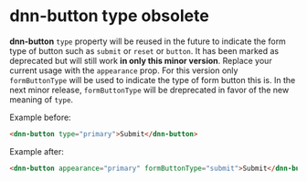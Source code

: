 # dnn-button type obsolete

**dnn-button** `type` property will be reused in the future to indicate the form type of button such as `submit` or `reset` or `button`. It has been marked as deprecated but will still work **in only this minor version**.  Replace your current usage with the `appearance` prop. For this version only `formButtonType` will be used to indicate the type of form button this is. In the next minor release, `formButtonType` will be dreprecated in favor of the new meaning of `type`.

Example before:
```html
<dnn-button type="primary">Submit</dnn-button>
```
Example after:
```html
<dnn-button appearance="primary" formButtonType="submit">Submit</dnn-button>
```
